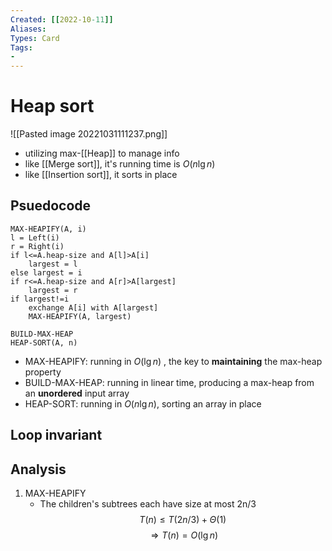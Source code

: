 ```yaml
---
Created: [[2022-10-11]]
Aliases: 
Types: Card
Tags: 
- 
---
```

# Heap sort
![[Pasted image 20221031111237.png]]
- utilizing max-[[Heap]] to manage info
- like [[Merge sort]], it's running time is $O(n\lg n)$
- like [[Insertion sort]], it sorts in place
## Psuedocode
```Pseudocode
MAX-HEAPIFY(A, i)
l = Left(i)
r = Right(i)
if l<=A.heap-size and A[l]>A[i]
	largest = l
else largest = i
if r<=A.heap-size and A[r]>A[largest]
	largest = r
if largest!=i
	exchange A[i] with A[largest]
	MAX-HEAPIFY(A, largest)

BUILD-MAX-HEAP
HEAP-SORT(A, n)

```
- MAX-HEAPIFY: running in $O(\lg n)$ , the key to **maintaining** the max-heap property
- BUILD-MAX-HEAP: running in linear time, producing a max-heap from an **unordered** input array
- HEAP-SORT: running in $O(n\lg n)$, sorting an array in place

## Loop invariant

## Analysis
1. MAX-HEAPIFY
   - The children's subtrees each have size at most 2n/3
   $$T(n)\leq T(2n/3)+\Theta(1)$$
   $$\Rightarrow T(n)=O(\lg n)$$
   